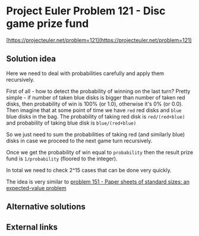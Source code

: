 # Project Euler Problem 121 - Disc game prize fund

[https://projecteuler.net/problem=121](https://projecteuler.net/problem=121)

## Solution idea

Here we need to deal with probabilities carefully and apply them recursively.

First of all - how to detect the probability of winning on the last turn? Pretty simple - if number of taken blue disks is bigger than number of taken red disks, then probability of win is 100% (or 1.0), otherwise it's 0% (or 0.0).
Then imagine that at some point of time we have `red` red disks and `blue` blue disks in the bag.
The probability of taking red disk is `red/(red+blue)` and probability of taking blue disk is `blue/(red+blue)`

So we just need to sum the probabilities of taking red (and similarly blue) disks in case we proceed to the next game turn recursively.

Once we get the probability of win equal to `probability` then the result prize fund is `1/probability` (floored to the integer).

In total we need to check 2^15 cases that can be done very quickly.

The idea is very similar to [problem 151 - Paper sheets of standard sizes: an expected-value problem](../problems_151_200/problem_151)

## Alternative solutions

## External links
